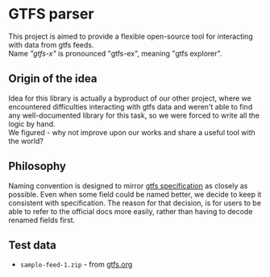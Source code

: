 # GTFS parser
This project is aimed to provide a flexible open-source tool for interacting with data from gtfs feeds. \
Name *"gtfs-x"* is pronounced "gtfs-ex", meaning "gtfs explorer".

## Origin of the idea
Idea for this library is actually a byproduct of our other project, where we encountered difficulties interacting with gtfs data and weren't able to find any well-documented library for this task, so we were forced to write all the logic by hand. \
We figured - why not improve upon our works and share a useful tool with the world?

## Philosophy
Naming convention is designed to mirror [gtfs specification](https://gtfs.org/schedule/reference) as closely as possible. Even when some field could be named better, we decide to keep it consistent with specification.
The reason for that decision, is for users to be able to refer to the official docs more easily, rather than having to decode renamed fields first.

## Test data

- `sample-feed-1.zip` - from [gtfs.org](https://gtfs.org)
